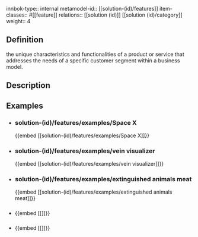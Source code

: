 
innbok-type:: internal
metamodel-id:: [[solution-(id)/features]]
item-classes:: #[[feature]]
relations:: [[solution (id)]] [[solution (id)/category]]
weight:: 4

## Definition
the unique characteristics and functionalities of a product or service that addresses the needs of a specific customer segment within a business model.
## Description
## Examples
- ### solution-(id)/features/examples/Space X
  {{embed [[solution-(id)/features/examples/Space X]]}}
- ### solution-(id)/features/examples/vein visualizer
  {{embed [[solution-(id)/features/examples/vein visualizer]]}}
- ### solution-(id)/features/examples/extinguished animals meat
  {{embed [[solution-(id)/features/examples/extinguished animals meat]]}}
- ### 
  {{embed [[]]}}
- ### 
  {{embed [[]]}}


